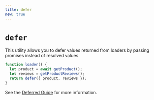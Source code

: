 ```yaml
---
title: defer
new: true
---
```


# `defer`

This utility allows you to defer values returned from loaders by passing promises instead of resolved values.

```jsx
function loader() {
  let product = await getProduct();
  let reviews = getProductReviews();
  return defer({ product, reviews });
}
```

See the [Deferred Guide][deferred guide] for more information.

[deferred guide]: ../guides/deferred.md
